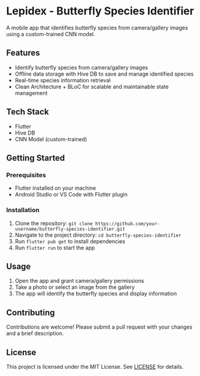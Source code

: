 # Lepidex - Butterfly Species Identifier

A mobile app that identifies butterfly species from camera/gallery images using a custom-trained CNN model.

## Features

* Identify butterfly species from camera/gallery images
* Offline data storage with Hive DB to save and manage identified species
* Real-time species information retrieval
* Clean Architecture + BLoC for scalable and maintainable state management

## Tech Stack

* Flutter
* Hive DB
* CNN Model (custom-trained)

## Getting Started

### Prerequisites

* Flutter installed on your machine
* Android Studio or VS Code with Flutter plugin

### Installation

1. Clone the repository: `git clone https://github.com/your-username/butterfly-species-identifier.git`
2. Navigate to the project directory: `cd butterfly-species-identifier`
3. Run `flutter pub get` to install dependencies
4. Run `flutter run` to start the app

## Usage

1. Open the app and grant camera/gallery permissions
2. Take a photo or select an image from the gallery
3. The app will identify the butterfly species and display information

## Contributing

Contributions are welcome! Please submit a pull request with your changes and a brief description.

## License

This project is licensed under the MIT License. See [LICENSE](LICENSE) for details.

